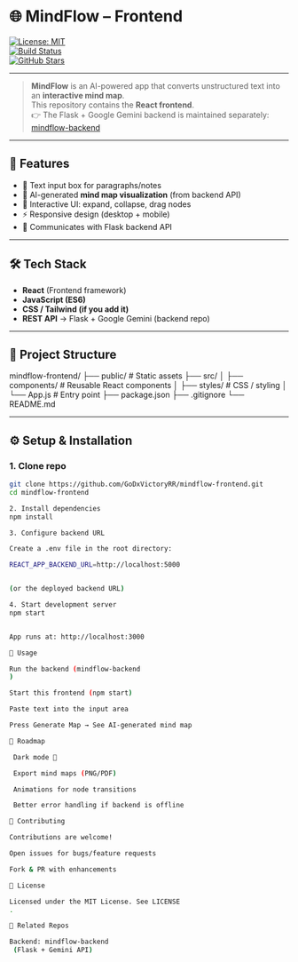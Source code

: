 # 🌐 MindFlow – Frontend

[![License: MIT](https://img.shields.io/badge/License-MIT-blue.svg)](#license)  
[![Build Status](https://img.shields.io/badge/build-passing-brightgreen)](#)  
[![GitHub Stars](https://img.shields.io/github/stars/GoDxVictoryRR/mindflow-frontend)](#)  

---

> **MindFlow** is an AI-powered app that converts unstructured text into an **interactive mind map**.  
This repository contains the **React frontend**.  
👉 The Flask + Google Gemini backend is maintained separately: [mindflow-backend](https://github.com/GoDxVictoryRR/mindflow-backend)

---

## 🚀 Features

- 📝 Text input box for paragraphs/notes  
- 🌳 AI-generated **mind map visualization** (from backend API)  
- 🎨 Interactive UI: expand, collapse, drag nodes  
- ⚡ Responsive design (desktop + mobile)  
- 🔗 Communicates with Flask backend API  

---

## 🛠️ Tech Stack

- **React** (Frontend framework)  
- **JavaScript (ES6)**  
- **CSS / Tailwind (if you add it)**  
- **REST API** → Flask + Google Gemini (backend repo)  

---

## 📂 Project Structure

mindflow-frontend/
├── public/ # Static assets
├── src/
│ ├── components/ # Reusable React components
│ ├── styles/ # CSS / styling
│ └── App.js # Entry point
├── package.json
├── .gitignore
└── README.md


---

## ⚙️ Setup & Installation

### 1. Clone repo
```bash
git clone https://github.com/GoDxVictoryRR/mindflow-frontend.git
cd mindflow-frontend

2. Install dependencies
npm install

3. Configure backend URL

Create a .env file in the root directory:

REACT_APP_BACKEND_URL=http://localhost:5000


(or the deployed backend URL)

4. Start development server
npm start


App runs at: http://localhost:3000

🎯 Usage

Run the backend (mindflow-backend
)

Start this frontend (npm start)

Paste text into the input area

Press Generate Map → See AI-generated mind map

🔭 Roadmap

 Dark mode 🎨

 Export mind maps (PNG/PDF)

 Animations for node transitions

 Better error handling if backend is offline

🤝 Contributing

Contributions are welcome!

Open issues for bugs/feature requests

Fork & PR with enhancements

📄 License

Licensed under the MIT License. See LICENSE
.

🔗 Related Repos

Backend: mindflow-backend
 (Flask + Gemini API)
